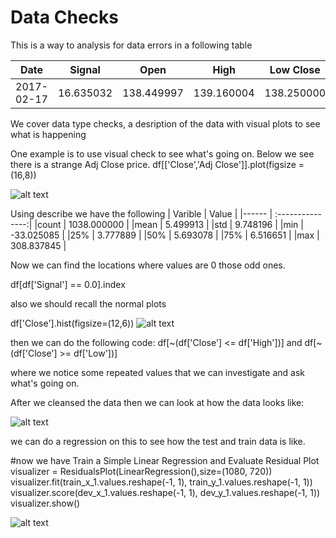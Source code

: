 # Data Checks

This is a way to analysis for data errors in a following table

|Date	      | Signal	  | Open	      | High	      | Low	Close	  | Adj Close   | 
| --------- |:---------:|:---------:  |:---------:  |:---------:  |:---------:  |
|2017-02-17	| 16.635032	| 138.449997	| 139.160004	| 138.250000	| 139.110001	| 132.366592| 

We cover data type checks, a desription of the data with visual plots to see what is happening

One example is to use visual check to see what's going on. Below we see there is a strange Adj Close price.
df[['Close','Adj Close']].plot(figsize =(16,8))

![alt text](https://github.com/ah0101/vigilant-octo-eureka1/blob/main/download%20(1).png "Close Vs Adj Close")

Using describe we have the following
| Varible | Value            |
|------   | :---------------:| 
|count    |    1038.000000   |
|mean     |    5.499913      |
|std      |     9.748196     |
|min      |   -33.025085     |
|25%      |     3.777889     |
|50%      |     5.693078     |
|75%      |     6.516651     |
|max      |   308.837845     |

Now we can find the locations where values are 0 those odd ones.

df[df['Signal'] == 0.0].index

also we should recall the normal plots

df['Close'].hist(figsize=(12,6))
![alt text](https://github.com/ah0101/vigilant-octo-eureka1/blob/main/close%20image.png "Close hist")

then we can do the following code:
df[~(df['Close'] <= df['High'])] and df[~(df['Close'] >= df['Low'])]

where we notice some repeated values that we can investigate and ask what's going on.

After we cleansed the data then we can look at how the data looks like:

![alt text](hhttps://github.com/ah0101/vigilant-octo-eureka1/blob/main/visual.png "visual")

we can do a regression on this to see how the test and train data is like.


#now we have Train a Simple Linear Regression and Evaluate Residual Plot
visualizer = ResidualsPlot(LinearRegression(),size=(1080, 720))
visualizer.fit(train_x_1.values.reshape(-1, 1), train_y_1.values.reshape(-1, 1))
visualizer.score(dev_x_1.values.reshape(-1, 1), dev_y_1.values.reshape(-1, 1))
visualizer.show()

![alt text](https://github.com/ah0101/vigilant-octo-eureka1/blob/main/test%20%26%20train.png "test&train")

